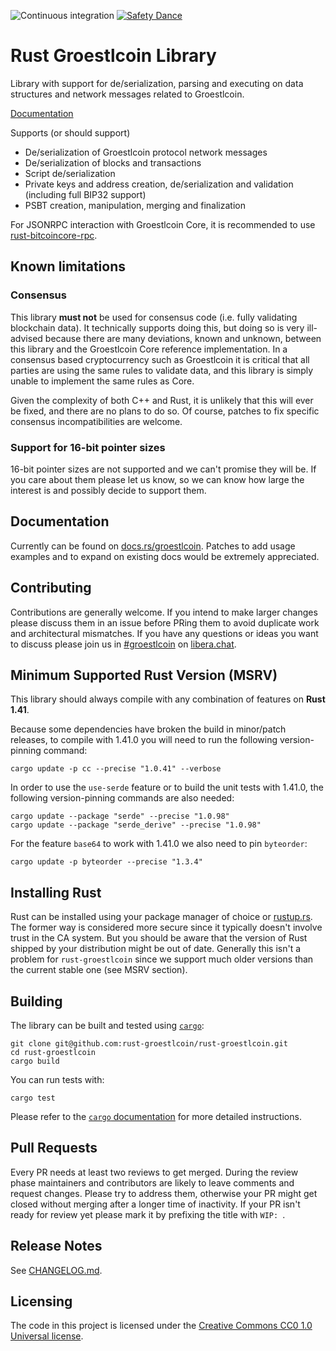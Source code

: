 ![Continuous integration](https://github.com/Groestlcoin/rust-groestlcoin/workflows/Continuous%20integration/badge.svg)
[![Safety Dance](https://img.shields.io/badge/unsafe-forbidden-success.svg)](https://github.com/rust-secure-code/safety-dance/)

# Rust Groestlcoin Library

Library with support for de/serialization, parsing and executing on data
structures and network messages related to Groestlcoin.

[Documentation](https://docs.rs/groestlcoin/)

Supports (or should support)

* De/serialization of Groestlcoin protocol network messages
* De/serialization of blocks and transactions
* Script de/serialization
* Private keys and address creation, de/serialization and validation (including full BIP32 support)
* PSBT creation, manipulation, merging and finalization

For JSONRPC interaction with Groestlcoin Core, it is recommended to use
[rust-bitcoincore-rpc](https://github.com/rust-bitcoin/rust-bitcoincore-rpc).

## Known limitations

### Consensus

This library **must not** be used for consensus code (i.e. fully validating
blockchain data). It technically supports doing this, but doing so is very
ill-advised because there are many deviations, known and unknown, between
this library and the Groestlcoin Core reference implementation. In a consensus
based cryptocurrency such as Groestlcoin it is critical that all parties are
using the same rules to validate data, and this library is simply unable
to implement the same rules as Core.

Given the complexity of both C++ and Rust, it is unlikely that this will
ever be fixed, and there are no plans to do so. Of course, patches to
fix specific consensus incompatibilities are welcome.

### Support for 16-bit pointer sizes

16-bit pointer sizes are not supported and we can't promise they will be.
If you care about them please let us know, so we can know how large the interest
is and possibly decide to support them.

## Documentation

Currently can be found on [docs.rs/groestlcoin](https://docs.rs/groestlcoin/).
Patches to add usage examples and to expand on existing docs would be extremely
appreciated.

## Contributing

Contributions are generally welcome. If you intend to make larger changes please
discuss them in an issue before PRing them to avoid duplicate work and
architectural mismatches. If you have any questions or ideas you want to discuss
please join us in
[#groestlcoin](https://web.libera.chat/?channel=#groestlcoin) on
[libera.chat](https://libera.chat).

## Minimum Supported Rust Version (MSRV)
This library should always compile with any combination of features on **Rust 1.41**.

Because some dependencies have broken the build in minor/patch releases, to
compile with 1.41.0 you will need to run the following version-pinning command:
```
cargo update -p cc --precise "1.0.41" --verbose
```

In order to use the `use-serde` feature or to build the unit tests with 1.41.0,
the following version-pinning commands are also needed:
```
cargo update --package "serde" --precise "1.0.98"
cargo update --package "serde_derive" --precise "1.0.98"
```

For the feature `base64` to work with 1.41.0 we also need to pin `byteorder`:
```
cargo update -p byteorder --precise "1.3.4"
```

## Installing Rust

Rust can be installed using your package manager of choice or
[rustup.rs](https://rustup.rs). The former way is considered more secure since
it typically doesn't involve trust in the CA system. But you should be aware
that the version of Rust shipped by your distribution might be out of date.
Generally this isn't a problem for `rust-groestlcoin` since we support much older
versions than the current stable one (see MSRV section).

## Building

The library can be built and tested using [`cargo`](https://github.com/rust-lang/cargo/):

```
git clone git@github.com:rust-groestlcoin/rust-groestlcoin.git
cd rust-groestlcoin
cargo build
```

You can run tests with:

```
cargo test
```

Please refer to the [`cargo` documentation](https://doc.rust-lang.org/stable/cargo/) for more detailed instructions.

## Pull Requests

Every PR needs at least two reviews to get merged. During the review phase
maintainers and contributors are likely to leave comments and request changes.
Please try to address them, otherwise your PR might get closed without merging
after a longer time of inactivity. If your PR isn't ready for review yet please
mark it by prefixing the title with `WIP: `.


## Release Notes

See [CHANGELOG.md](CHANGELOG.md).


## Licensing

The code in this project is licensed under the [Creative Commons CC0 1.0
Universal license](LICENSE).
